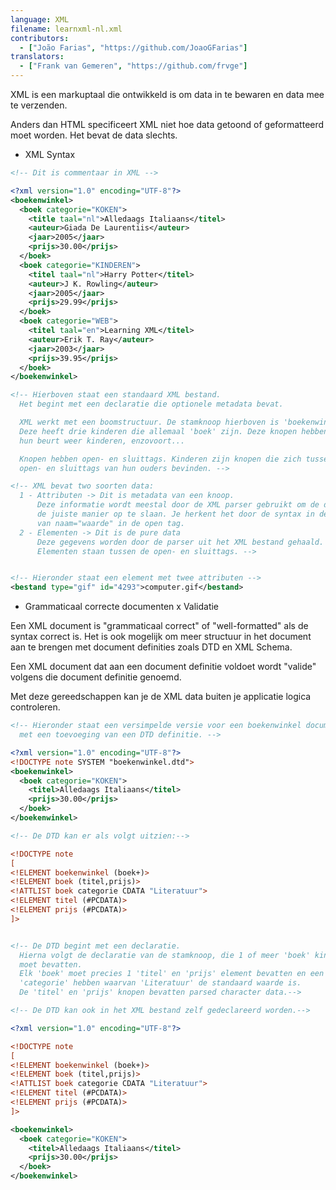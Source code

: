 ```yaml
---
language: XML
filename: learnxml-nl.xml
contributors:
  - ["João Farias", "https://github.com/JoaoGFarias"]
translators:
  - ["Frank van Gemeren", "https://github.com/frvge"]
---
```


XML is een markuptaal die ontwikkeld is om data in te bewaren en data mee te 
verzenden.

Anders dan HTML specificeert XML niet hoe data getoond of geformatteerd moet worden. 
Het bevat de data slechts.

* XML Syntax

```xml
<!-- Dit is commentaar in XML -->

<?xml version="1.0" encoding="UTF-8"?>
<boekenwinkel>
  <boek categorie="KOKEN">
    <title taal="nl">Alledaags Italiaans</titel>
    <auteur>Giada De Laurentiis</auteur>
    <jaar>2005</jaar>
    <prijs>30.00</prijs>
  </boek>
  <boek categorie="KINDEREN">
    <titel taal="nl">Harry Potter</titel>
    <auteur>J K. Rowling</auteur>
    <jaar>2005</jaar>
    <prijs>29.99</prijs>
  </boek>
  <boek categorie="WEB">
    <titel taal="en">Learning XML</titel>
    <auteur>Erik T. Ray</auteur>
    <jaar>2003</jaar>
    <prijs>39.95</prijs>
  </boek>
</boekenwinkel>

<!-- Hierboven staat een standaard XML bestand.
  Het begint met een declaratie die optionele metadata bevat.

  XML werkt met een boomstructuur. De stamknoop hierboven is 'boekenwinkel'. 
  Deze heeft drie kinderen die allemaal 'boek' zijn. Deze knopen hebben op 
  hun beurt weer kinderen, enzovoort...

  Knopen hebben open- en sluittags. Kinderen zijn knopen die zich tussen de 
  open- en sluittags van hun ouders bevinden. -->

<!-- XML bevat two soorten data:
  1 - Attributen -> Dit is metadata van een knoop.
      Deze informatie wordt meestal door de XML parser gebruikt om de data op
      de juiste manier op te slaan. Je herkent het door de syntax in de vorm 
      van naam="waarde" in de open tag.
  2 - Elementen -> Dit is de pure data
      Deze gegevens worden door de parser uit het XML bestand gehaald.
      Elementen staan tussen de open- en sluittags. -->


<!-- Hieronder staat een element met twee attributen -->
<bestand type="gif" id="4293">computer.gif</bestand>
```

* Grammaticaal correcte documenten x Validatie

Een XML document is "grammaticaal correct" of "well-formatted" als de 
syntax correct is. Het is ook mogelijk om meer structuur in het document 
aan te brengen met document definities zoals DTD en XML Schema.

Een XML document dat aan een document definitie voldoet wordt "valide" volgens 
die document definitie genoemd.

Met deze gereedschappen kan je de XML data buiten je applicatie logica 
controleren.

```xml
<!-- Hieronder staat een versimpelde versie voor een boekenwinkel document,
  met een toevoeging van een DTD definitie. -->

<?xml version="1.0" encoding="UTF-8"?>
<!DOCTYPE note SYSTEM "boekenwinkel.dtd">
<boekenwinkel>
  <boek categorie="KOKEN">
    <titel>Alledaags Italiaans</titel>
    <prijs>30.00</prijs>
  </boek>
</boekenwinkel>

<!-- De DTD kan er als volgt uitzien:-->

<!DOCTYPE note
[
<!ELEMENT boekenwinkel (boek+)>
<!ELEMENT boek (titel,prijs)>
<!ATTLIST boek categorie CDATA "Literatuur">
<!ELEMENT titel (#PCDATA)>
<!ELEMENT prijs (#PCDATA)>
]>


<!-- De DTD begint met een declaratie.
  Hierna volgt de declaratie van de stamknoop, die 1 of meer 'boek' kinderen 
  moet bevatten. 
  Elk 'boek' moet precies 1 'titel' en 'prijs' element bevatten en een attribuut 
  'categorie' hebben waarvan 'Literatuur' de standaard waarde is.
  De 'titel' en 'prijs' knopen bevatten parsed character data.-->

<!-- De DTD kan ook in het XML bestand zelf gedeclareerd worden.-->

<?xml version="1.0" encoding="UTF-8"?>

<!DOCTYPE note
[
<!ELEMENT boekenwinkel (boek+)>
<!ELEMENT boek (titel,prijs)>
<!ATTLIST boek categorie CDATA "Literatuur">
<!ELEMENT titel (#PCDATA)>
<!ELEMENT prijs (#PCDATA)>
]>

<boekenwinkel>
  <boek categorie="KOKEN">
    <titel>Alledaags Italiaans</titel>
    <prijs>30.00</prijs>
  </boek>
</boekenwinkel>
```
